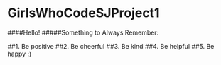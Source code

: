 # GirlsWhoCodeSJProject1

####Hello! 
#####Something to Always Remember:

##1. Be positive
##2. Be cheerful
##3. Be kind
##4. Be helpful
##5. Be happy :)
